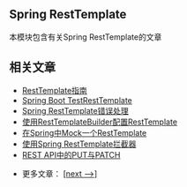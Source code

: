 ## Spring RestTemplate

本模块包含有关Spring RestTemplate的文章

## 相关文章

+ [RestTemplate指南](http://tu-yucheng.github.io/springweb/2023/05/19/rest-template.html)
+ [Spring Boot TestRestTemplate](http://tu-yucheng.github.io/springweb/2023/05/19/pring-boot-testresttemplate.html)
+ [Spring RestTemplate错误处理](http://tu-yucheng.github.io/springweb/2023/05/19/spring-rest-template-error-handling.html)
+ [使用RestTemplateBuilder配置RestTemplate](http://tu-yucheng.github.io/springweb/2023/05/19/spring-rest-template-builder.html)
+ [在Spring中Mock一个RestTemplate](http://tu-yucheng.github.io/springweb/2023/05/19/spring-mock-rest-template.html)
+ [使用Spring RestTemplate拦截器](http://tu-yucheng.github.io/springweb/2023/05/19/spring-rest-template-interceptor.html)
+ [REST API中的PUT与PATCH](http://tu-yucheng.github.io/springweb/2023/05/19/http-put-patch-difference-spring.html)

- 更多文章： [[next -->]](../spring-resttemplate-2/README.md)